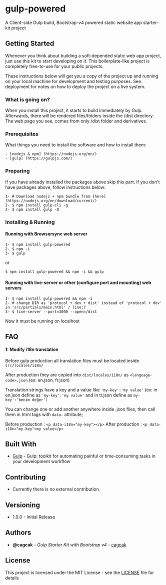 # gulp-powered

A Client-side Gulp build, Bootstrap-v4 powered static website app starter-kit project

## Getting Started

Whenever you think about building a soft-depended static web app project, just use this kit to start developing on it. This boilerplate-like project is completely free-to-use for your public projects.  

These instructions below will get you a copy of the project up and running on your local machine for development and testing purposes. See deployment for notes on how to deploy the project on a live system.

### What is going on?

When you install this project, it starts to build immediately by Gulp. Afterwards, there will be rendered files/folders inside the /dist directory. The web page you see, comes from only /dist folder and derivatives.

### Prerequisites

What things you need to install the software and how to install them:

```
- [nodejs & npm] (https://nodejs.org/en/)
- [gulp] (https://gulpjs.com/)
```

### Preparing

If you have already installed the packages above skip this part.
If you don't have packages above, follow instructions below:

```
1- # Download nodejs + npm bundle from [here] (https://nodejs.org/en/download/current/)
2- $ npm install gulp-cli -g
3- $ npm install gulp -D
```

### Installing & Running

#### Running with Browsersync web server
```
1- $ npm install gulp-powered
2- $ npm -i
3- $ gulp
```

or

```
$ npm install gulp-powered && npm -i && gulp
```
#### Running with live-server or other (configure port and mounting) web servers
```
1- $ npm install gulp-powered && npm -i
2- # change DIR as 'protocol + dev + dist' instead of 'protocol + dev' in 'src/partials/main.html' / line:7
3- $ live-server --port=3000 --open=/dist
```
Now it must be running on localhost

## FAQ

#### 1: Modify i18n translation
Before gulp production all translation files must be located inside ```src/locales/i18n/```

After production they are copied into ```dist/locales/i18n/``` as ```<language-code>.json``` (ex: en.json, fr.json)

Translation strings have a key and a value like ```'my-key':'my value'``` (ex: in en.json define as ```'my-key':'my value'``` and in tr.json define as ```my-key':'benim değer')```

You can change one or add another anywhere inside .json files, then call them in html tags with ```data-``` attribute;

Before production : ```<p data-i18n="my-key"></p>```
After production :  ```<p data-i18n="my-key">my value</p>```

## Built With

* [Gulp](https://gulpjs.com) - Gulp: toolkit for automating painful or time-consuming tasks in your development workflow

## Contributing

* Currently there is no external contribution.

## Versioning
* 1.0.0 - Initial Release

## Authors

* **@cagcak** - *Gulp Starter Kit with Bootstrap v4* - [cagcak](https://github.com/cagcak)


## License

This project is licensed under the MIT License - see the [LICENSE](https://github.com/cagcak/gulp-powered/blob/master/LICENSE) file for details
